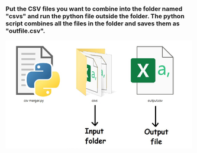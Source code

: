 ### Put the CSV files you want to combine into the folder named "csvs" and run the python file outside the folder.  The python script combines all the files in the folder and saves them as "outfile.csv".

![pic](1.jpg)

